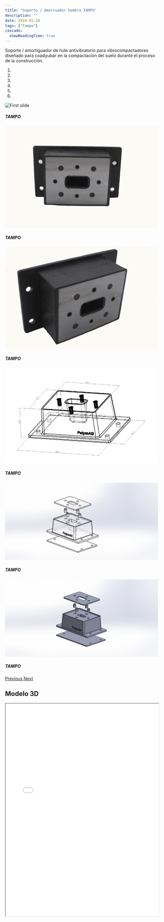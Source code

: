 ```yaml
---
title: "Soporto / Amortuador hembra TAMPO"
description: ""
date: 2024-05-28
tags: ["Tampo"]
cascade:
  showReadingTime: true
---
```


Soporte / amortiguador de hule antivibratorio para vibrocompactadores diseñado para coadyubar en la compactación del suelo durante el proceso de la construcción.

<head>
  <meta charset="UTF-8">
  <meta name="viewport" content="width=device-width, initial-scale=1.0">
  <link rel="stylesheet" href="https://cdn.jsdelivr.net/npm/bootstrap@4.0.0/dist/css/bootstrap.min.css"
    integrity="sha384-Gn5384xqQ1aoWXA+058RXPxPg6fy4IWvTNh0E263XmFcJlSAwiGgFAW/dAiS6JXm" crossorigin="anonymous">
  <link rel="stylesheet" href="style.css">
</head>

<body>
  <div class="row">
    <div id="carouselExampleIndicators" class="carousel slide" data-ride="carousel">
      <ol class="carousel-indicators">
        <li data-target="#carouselExampleIndicators" data-slide-to="0" class="active"></li>
        <li data-target="#carouselExampleIndicators" data-slide-to="1"></li>
        <li data-target="#carouselExampleIndicators" data-slide-to="2"></li>
        <li data-target="#carouselExampleIndicators" data-slide-to="3"></li>
        <li data-target="#carouselExampleIndicators" data-slide-to="4"></li>
        <li data-target="#carouselExampleIndicators" data-slide-to="5"></li>
      </ol>
      <div class="carousel-inner">
        <div class="carousel-item active">
          <img class="d-block w-100"
            src="imges/DSC_1024.jpg"
            alt="First slide">
          <div class="carousel-caption d-none d-md-block">
            <h5>TAMPO</h5>
          </div>
        </div>
        <div class="carousel-item">
          <img class="d-block w-100"
            src="imges/DSC_1045.jpg"
            alt="Second slide">
            <div class="carousel-caption d-none d-md-block">
            <h5>TAMPO</h5>
          </div>
        </div>
        <div class="carousel-item">
          <img class="d-block w-100"
            src="imges/DSC_1046.jpg"
            alt="Third slide">
            <div class="carousel-caption d-none d-md-block">
            <h5>TAMPO</h5>
          </div>
        </div>
        <div class="carousel-item">
          <img class="d-block w-100"
            src="imges/T-003.JPG"
            alt="Third slide">
            <div class="carousel-caption d-none d-md-block">
            <h5>TAMPO</h5>
          </div>
        </div>
        <div class="carousel-item">
          <img class="d-block w-100"
            src="imges/Ensamblaje3.JPG"
            alt="Third slide">
            <div class="carousel-caption d-none d-md-block">
            <h5>TAMPO</h5>
          </div>
        </div>
        <div class="carousel-item">
          <img class="d-block w-100"
            src="imges/Ensamblaje2.JPG"
            alt="Third slide">
            <div class="carousel-caption d-none d-md-block">
            <h5>TAMPO</h5>
          </div>
        </div>
      </div>
      <a class="carousel-control-prev" href="#carouselExampleIndicators" role="button" data-slide="prev">
        <span class="carousel-control-prev-icon" aria-hidden="true"></span>
        <span class="sr-only">Previous</span>
      </a>
      <a class="carousel-control-next" href="#carouselExampleIndicators" role="button" data-slide="next">
        <span class="carousel-control-next-icon" aria-hidden="true"></span>
        <span class="sr-only">Next</span>
      </a>
    </div>
  </div>

  ## Modelo 3D

  <script src="https://code.jquery.com/jquery-3.2.1.slim.min.js"
    integrity="sha384-KJ3o2DKtIkvYIK3UENzmM7KCkRr/rE9/Qpg6aAZGJwFDMVNA/GpGFF93hXpG5KkN"
    crossorigin="anonymous"></script>
  <script src="https://cdn.jsdelivr.net/npm/popper.js@1.12.9/dist/umd/popper.min.js"
    integrity="sha384-ApNbgh9B+Y1QKtv3Rn7W3mgPxhU9K/ScQsAP7hUibX39j7fakFPskvXusvfa0b4Q"
    crossorigin="anonymous"></script>
  <script src="https://cdn.jsdelivr.net/npm/bootstrap@4.0.0/dist/js/bootstrap.min.js"
    integrity="sha384-JZR6Spejh4U02d8jOt6vLEHfe/JQGiRRSQQxSfFWpi1MquVdAyjUar5+76PVCmYl"
    crossorigin="anonymous"></script>
</body>


<script>
  setTimeout(() => {
    var element = document.getElementById("search-button");
    var divElement = document.getElementById('search-wrapper');
    element.onclick = function() {
      divElement.style.setProperty('visibility', 'visible', 'important');
  }
}, "1000");
</script>


<iframe src="model/model.html" width="100%" height="700px"></iframe>